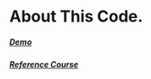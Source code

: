 # About This Code.
##### [Demo](https://cryptodash-board.firebaseapp.com/)

##### [Reference Course](https://www.udemy.com/react-data-visualization-build-a-cryptocurrency-dashboard/learn/v4/overview)

